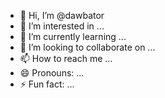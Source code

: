 - 👋 Hi, I’m @dawbator
- 👀 I’m interested in ...
- 🌱 I’m currently learning ...
- 💞️ I’m looking to collaborate on ...
- 📫 How to reach me ...
- 😄 Pronouns: ...
- ⚡ Fun fact: ...

<!---
dawbator/dawbator is a ✨ special ✨ repository because its `README.md` (this file) appears on your GitHub profile.
You can click the Preview link to take a look at your changes.
--->
